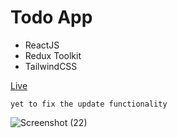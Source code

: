 # Todo App
- ReactJS
- Redux Toolkit
- TailwindCSS

[Live](https://s-todo-app-react-redux-toolkit.netlify.app/)

`yet to fix the update functionality`

![Screenshot (22)](https://user-images.githubusercontent.com/119747143/226440705-7c775ab1-ee9b-4e28-82b9-013205b88a7d.png)
